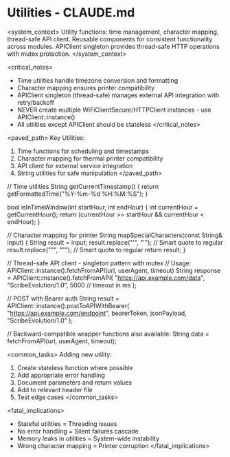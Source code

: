 # Utilities - CLAUDE.md

<system_context>
Utility functions: time management, character mapping, thread-safe API client.
Reusable components for consistent functionality across modules.
APIClient singleton provides thread-safe HTTP operations with mutex protection.
</system_context>

<critical_notes>

- Time utilities handle timezone conversion and formatting
- Character mapping ensures printer compatibility
- APIClient singleton (thread-safe) manages external API integration with retry/backoff
- NEVER create multiple WiFiClientSecure/HTTPClient instances - use APIClient::instance()
- All utilities except APIClient should be stateless
  </critical_notes>

<paved_path>
Key Utilities:

1. Time functions for scheduling and timestamps
2. Character mapping for thermal printer compatibility
3. API client for external service integration
4. String utilities for safe manipulation
   </paved_path>

<patterns>
// Time utilities
String getCurrentTimestamp() {
    return getFormattedTime("%Y-%m-%d %H:%M:%S");
}

bool isInTimeWindow(int startHour, int endHour) {
int currentHour = getCurrentHour();
return (currentHour >= startHour && currentHour < endHour);
}

// Character mapping for printer
String mapSpecialCharacters(const String& input) {
String result = input;
result.replace("'", "'"); // Smart quote to regular
result.replace(""", "\""); // Smart quote to regular
return result;
}

// Thread-safe API client - singleton pattern with mutex
// Usage: APIClient::instance().fetchFromAPI(url, userAgent, timeout)
String response = APIClient::instance().fetchFromAPI(
"https://api.example.com/data",
"ScribeEvolution/1.0",
5000 // timeout in ms
);

// POST with Bearer auth
String result = APIClient::instance().postToAPIWithBearer(
"https://api.example.com/endpoint",
bearerToken,
jsonPayload,
"ScribeEvolution/1.0"
);

// Backward-compatible wrapper functions also available:
String data = fetchFromAPI(url, userAgent, timeout);
</patterns>

<common_tasks>
Adding new utility:

1. Create stateless function where possible
2. Add appropriate error handling
3. Document parameters and return values
4. Add to relevant header file
5. Test edge cases
   </common_tasks>

<fatal_implications>

- Stateful utilities = Threading issues
- No error handling = Silent failures cascade
- Memory leaks in utilities = System-wide instability
- Wrong character mapping = Printer corruption
  </fatal_implications>

